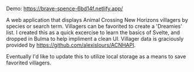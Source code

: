 Demo: https://brave-spence-6bd14f.netlify.app/

A web application that displays Animal Crossing New Horizons villagers by species or search term. Villagers can be favorited to create a 'Dreamies' list. 
I created this as a quick excercise to learn the basics of Svelte, and dropped in Bulma to help impliment a clean UI. Villager data is graciously provided by https://github.com/alexislours/ACNHAPI. 

Eventually I'd like to update this to utilize local storage as a means to save favorited villagers. 
